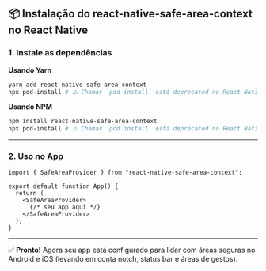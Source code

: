 ## 📦 Instalação do react-native-safe-area-context no React Native

### 1. Instale as dependências

**Usando Yarn**

```bash
yarn add react-native-safe-area-context
npx pod-install # ⚠️ Chamar `pod install` está deprecated no React Native. Use `yarn ios` (Community CLI) ou `npx expo run:ios` (Expo).
```

**Usando NPM**

```bash
npm install react-native-safe-area-context
npx pod-install # ⚠️ Chamar `pod install` está deprecated no React Native. Use `npm run ios` (Community CLI) ou `npx expo run:ios` (Expo).
```

---

### 2. Uso no App

```tsx
import { SafeAreaProvider } from "react-native-safe-area-context";

export default function App() {
  return (
    <SafeAreaProvider>
      {/* seu app aqui */}
    </SafeAreaProvider>
  );
}
```

---

✅ **Pronto!** Agora seu app está configurado para lidar com áreas seguras no
Android e iOS (levando em conta notch, status bar e áreas de gestos).
